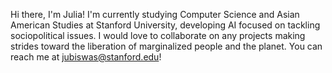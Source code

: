 Hi there, I'm Julia! I'm currently studying Computer Science and Asian American Studies at Stanford University, developing AI focused on tackling sociopolitical issues. I would love to collaborate on any projects making strides toward the liberation of marginalized people and the planet. You can reach me at jubiswas@stanford.edu!
